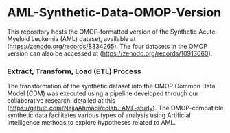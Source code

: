 # AML-Synthetic-Data-OMOP-Version

This repository hosts the OMOP-formatted version of the Synthetic Acute Myeloid Leukemia (AML) dataset, available at (https://zenodo.org/records/8334265). The four datasets in the OMOP version can also be accessed at (https://zenodo.org/records/10913060).

### Extract, Transform, Load (ETL) Process
The transformation of the synthetic dataset into the OMOP Common Data Model (CDM) was executed using a pipeline developed through our collaborative research, detailed at this (https://github.com/NajiaAhmadi/colab.-AML-study). The OMOP-compatible synthetic data facilitates various types of analysis using Artificial Intelligence methods to explore hypotheses related to AML.